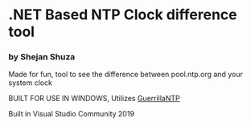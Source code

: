 # .NET Based NTP Clock difference tool
### by Shejan Shuza

Made for fun, tool to see the difference between pool.ntp.org and your system clock

BUILT FOR USE IN WINDOWS, Utilizes [GuerrillaNTP](https://github.com/robertvazan/guerrillantp)

Built in Visual Studio Community 2019